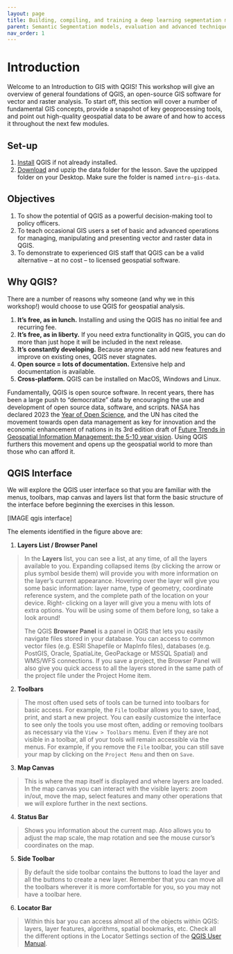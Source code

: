 ```yaml
---
layout: page
title: Building, compiling, and training a deep learning segmentation model to process datasets
parent: Semantic Segmentation models, evaluation and advanced techniques
nav_order: 1
---
```


# Introduction
Welcome to an Introduction to GIS with QGIS! This workshop will give an overview of general foundations of QGIS, an open-source GIS software for vector and raster analysis. To start off, this section will cover a number of fundamental GIS concepts, provide a snapshot of key geoprocessing tools, and point out high-quality geospatial data to be aware of and how to access it throughout the next few modules. 

## Set-up
1. [Install](https://www.qgis.org/en/site/forusers/download.html) QGIS if not already installed.
2. [Download](https://drive.google.com/drive/folders/1zIV-ADnNxFNIDcDPvQPu8nmE5X9esnvl?usp=share_link) and upzip the data folder for the lesson. Save the upzipped folder on your Desktop. Make sure the folder is named `intro-gis-data`.

## Objectives
1. To show the potential of QGIS as a powerful decision-making tool to policy officers.
2. To teach occasional GIS users a set of basic and advanced operations for managing, manipulating and presenting vector and raster data in QGIS.
3. To demonstrate to experienced GIS staff that QGIS can be a valid alternative – at no cost – to licensed geospatial software.

## Why QGIS?
There are a number of reasons why someone (and why we in this workshop!) would choose to use QGIS for geospatial analysis. 
1. **It’s free, as in lunch.** Installing and using the QGIS has no initial fee and recurring fee.
2. **It’s free, as in liberty.** If you need extra functionality in QGIS, you can do more than just hope it will be included in the next release. 
3. **It’s constantly developing.** Because anyone can add new features and improve on existing ones, QGIS never stagnates.
4. **Open source = lots of documentation.** Extensive help and documentation is available.
5. **Cross-platform.** QGIS can be installed on MacOS, Windows and Linux.

Fundamentally, QGIS is open source software. In recent years, there has been a large push to “democratize” data by encouraging the use and development of open source data, software, and scripts. NASA has declared 2023 the [Year of Open Science](https://science.nasa.gov/open-science/transform-to-open-science#:~:text=Within%20the%20TOPS%20mission%2C%20NASA,will%20shift%20the%20current%20paradigm.), and the UN has cited the movement towards open data management as key for innovation and the economic enhancement of nations in its 3rd edition draft of [Future Trends in Geospatial Information Management: the 5-10 year vision](https://ggim.un.org/documents/DRAFT_Future_Trends_report_3rd_edition.pdf). Using QGIS furthers this movement and opens up the geospatial world to more than those who can afford it. 

## QGIS Interface
We will explore the QGIS user interface so that you are familiar with the menus, toolbars, map canvas and layers list that form the basic structure of the interface before beginning the exercises in this lesson.

[IMAGE qgis interface]

The elements identified in the figure above are:
1. **Layers List / Browser Panel**
> In the **Layers** list, you can see a list, at any time, of all the layers available to you. Expanding collapsed items (by clicking the arrow 
> or plus symbol beside them) will provide you with more information on the layer’s current appearance. Hovering over the layer will give you
> some basic information: layer name, type of geometry, coordinate reference system, and the complete path of the location on your device. Right-
> clicking on a layer will give you a menu with lots of extra options. You will be using some of them before long, so take a look around!  
> 
> The QGIS **Browser Panel** is a panel in QGIS that lets you easily navigate files stored in your database. You can access to common vector
> files (e.g. ESRI Shapefile or MapInfo files), databases (e.g. PostGIS, Oracle, SpatiaLite, GeoPackage or MSSQL Spatial) and WMS/WFS 
> connections. If you save a project, the Browser Panel will also give you quick access to all the layers stored in the same path of the project
> file under the Project Home item.
2. **Toolbars**
> The most often used sets of tools can be turned into toolbars for basic access. For example, the `File` toolbar allows you to save, load,
> print, and start a new project. You can easily customize the interface to see only the tools you use most often, adding or removing toolbars as
> necessary via the `View > Toolbars` menu.
> Even if they are not visible in a toolbar, all of your tools will remain accessible via the menus. For example, if you remove the `File`
> toolbar, you can still save your map by clicking on the `Project Menu` and then on `Save`.
3. **Map Canvas**
> This is where the map itself is displayed and where layers are loaded. In the map canvas you can interact with the visible layers: zoom in/out,
> move the map, select features and many other operations that we will explore further in the next sections.
4. **Status Bar**
> Shows you information about the current map. Also allows you to adjust the map scale, the map rotation and see the mouse cursor’s coordinates
> on the map.
5. **Side Toolbar**
> By default the side toolbar contains the buttons to load the layer and all the buttons to create a new layer. Remember that you can move all
> the toolbars wherever it is more comfortable for you, so you may not have a toolbar here.
6. **Locator Bar**
> Within this bar you can access almost all of the objects within QGIS: layers, layer features, algorithms, spatial bookmarks, etc. Check all the
> different options in the Locator Settings section of the [QGIS User Manual](https://docs.qgis.org/3.22/en/docs/user_manual/index.html).







